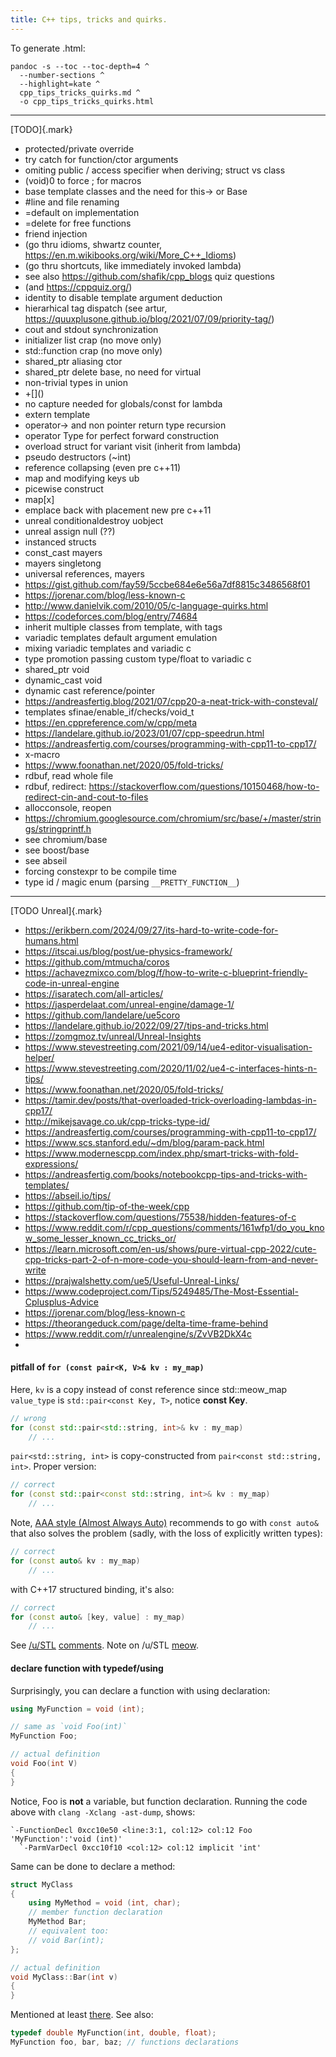 ```yaml
---
title: C++ tips, tricks and quirks.
---
```


To generate .html:

```
pandoc -s --toc --toc-depth=4 ^
  --number-sections ^
  --highlight=kate ^
  cpp_tips_tricks_quirks.md ^
  -o cpp_tips_tricks_quirks.html 
```

-----------------------------------------------------------

[TODO]{.mark}

- protected/private override
- try catch for function/ctor arguments
- omiting public / access specifier when deriving; struct vs class
- (void)0 to force ; for macros
- base template classes and the need for this-> or Base
- #line and file renaming
- =default on implementation
- =delete for free functions
- friend injection
- (go thru idioms, shwartz counter, https://en.m.wikibooks.org/wiki/More_C++_Idioms)
- (go thru shortcuts, like immediately invoked lambda)
- see also https://github.com/shafik/cpp_blogs quiz questions
- (and https://cppquiz.org/)
- identity to disable template argument deduction
- hierarhical tag dispatch (see artur, https://quuxplusone.github.io/blog/2021/07/09/priority-tag/)
- cout and stdout synchronization
- initializer list crap (no move only)
- std::function crap (no move only)
- shared_ptr aliasing ctor
- shared_ptr delete base, no need for virtual
- non-trivial types in union
- +\[]()
- no capture needed for globals/const for lambda
- extern template
- operator-> and non pointer return type recursion
- operator Type for perfect forward construction
- overload struct for variant visit (inherit from lambda)
- pseudo destructors (~int)
- reference collapsing (even pre c++11)
- map and modifying keys ub
- picewise construct
- map[x]
- emplace back with placement new pre c++11
- unreal conditionaldestroy uobject
- unreal assign null (??)
- instanced structs
- const_cast mayers
- mayers singletong
- universal references, mayers
- https://gist.github.com/fay59/5ccbe684e6e56a7df8815c3486568f01
- https://jorenar.com/blog/less-known-c
- http://www.danielvik.com/2010/05/c-language-quirks.html
- https://codeforces.com/blog/entry/74684
- inherit multiple classes from template, with tags
- variadic templates default argument emulation
- mixing variadic templates and variadic c
- type promotion passing custom type/float to variadic c
- shared_ptr void
- dynamic_cast void
- dynamic cast reference/pointer
- https://andreasfertig.blog/2021/07/cpp20-a-neat-trick-with-consteval/
- templates sfinae/enable_if/checks/void_t
- https://en.cppreference.com/w/cpp/meta
- https://landelare.github.io/2023/01/07/cpp-speedrun.html
- https://andreasfertig.com/courses/programming-with-cpp11-to-cpp17/
- x-macro
- https://www.foonathan.net/2020/05/fold-tricks/
- rdbuf, read whole file
- rdbuf, redirect: https://stackoverflow.com/questions/10150468/how-to-redirect-cin-and-cout-to-files
- allocconsole, reopen
- https://chromium.googlesource.com/chromium/src/base/+/master/strings/stringprintf.h
- see chromium/base
- see boost/base
- see abseil
- forcing constexpr to be compile time
- type id / magic enum (parsing `__PRETTY_FUNCTION__`)

-----------------------------------------------------------

[TODO Unreal]{.mark}

- https://erikbern.com/2024/09/27/its-hard-to-write-code-for-humans.html
- https://itscai.us/blog/post/ue-physics-framework/
- https://github.com/mtmucha/coros
- https://achavezmixco.com/blog/f/how-to-write-c-blueprint-friendly-code-in-unreal-engine
- https://isaratech.com/all-articles/
- https://jasperdelaat.com/unreal-engine/damage-1/
- https://github.com/landelare/ue5coro
- https://landelare.github.io/2022/09/27/tips-and-tricks.html
- https://zomgmoz.tv/unreal/Unreal-Insights
- https://www.stevestreeting.com/2021/09/14/ue4-editor-visualisation-helper/
- https://www.stevestreeting.com/2020/11/02/ue4-c-interfaces-hints-n-tips/
- https://www.foonathan.net/2020/05/fold-tricks/
- https://tamir.dev/posts/that-overloaded-trick-overloading-lambdas-in-cpp17/
- http://mikejsavage.co.uk/cpp-tricks-type-id/
- https://andreasfertig.com/courses/programming-with-cpp11-to-cpp17/
- https://www.scs.stanford.edu/~dm/blog/param-pack.html
- https://www.modernescpp.com/index.php/smart-tricks-with-fold-expressions/
- https://andreasfertig.com/books/notebookcpp-tips-and-tricks-with-templates/
- https://abseil.io/tips/
- https://github.com/tip-of-the-week/cpp
- https://stackoverflow.com/questions/75538/hidden-features-of-c
- https://www.reddit.com/r/cpp_questions/comments/161wfp1/do_you_know_some_lesser_known_cc_tricks_or/
- https://learn.microsoft.com/en-us/shows/pure-virtual-cpp-2022/cute-cpp-tricks-part-2-of-n-more-code-you-should-learn-from-and-never-write
- https://prajwalshetty.com/ue5/Useful-Unreal-Links/
- https://www.codeproject.com/Tips/5249485/The-Most-Essential-Cplusplus-Advice
- https://jorenar.com/blog/less-known-c
- https://theorangeduck.com/page/delta-time-frame-behind
- https://www.reddit.com/r/unrealengine/s/ZvVB2DkX4c
- 

#### pitfall of `for (const pair<K, V>& kv : my_map)`

Here, `kv` is a copy instead of const reference since std::meow_map `value_type`
is `std::pair<const Key, T>`, notice **const Key**.

``` cpp {.numberLines}
// wrong
for (const std::pair<std::string, int>& kv : my_map)
    // ...
```

`pair<std::string, int>` is copy-constructed from `pair<const std::string, int>`.
Proper version:

``` cpp {.numberLines}
// correct
for (const std::pair<const std::string, int>& kv : my_map)
    // ...
```

Note, [AAA style (Almost Always Auto)](https://herbsutter.com/2013/08/12/gotw-94-solution-aaa-style-almost-always-auto/)
recommends to go with `const auto&` that also solves the problem
(sadly, with the loss of explicitly written types):

``` cpp {.numberLines}
// correct
for (const auto& kv : my_map)
    // ...
```

with C++17 structured binding, it's also:

``` cpp {.numberLines}
// correct
for (const auto& [key, value] : my_map)
    // ...
```

See [/u/STL](https://www.reddit.com/user/STL/) [comments](https://www.reddit.com/r/cpp/comments/1fhncm2/comment/lndnk8m/).
Note on /u/STL [meow](https://brevzin.github.io/c++/2023/03/14/prefer-views-meow/).

#### declare function with typedef/using

Surprisingly, you can declare a function with using declaration:

``` cpp {.numberLines}
using MyFunction = void (int);

// same as `void Foo(int)`
MyFunction Foo;

// actual definition
void Foo(int V)
{
}
```

Notice, Foo is **not** a variable, but function declaration.
Running the code above with `clang -Xclang -ast-dump`, shows:

``` {.numberLines}
`-FunctionDecl 0xcc10e50 <line:3:1, col:12> col:12 Foo 'MyFunction':'void (int)'
  `-ParmVarDecl 0xcc10f10 <col:12> col:12 implicit 'int'
```

Same can be done to declare a method:

``` cpp {.numberLines}
struct MyClass
{
    using MyMethod = void (int, char);
    // member function declaration
    MyMethod Bar;
    // equivalent too:
    // void Bar(int);
};

// actual definition
void MyClass::Bar(int v)
{
}
```

Mentioned at least [there](https://www.reddit.com/r/C_Programming/comments/2pkwvf/comment/cmxlx0e).
See also:

``` cpp {.numberLines}
typedef double MyFunction(int, double, float);
MyFunction foo, bar, baz; // functions declarations
```

